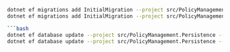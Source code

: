
```bash
dotnet ef migrations add InitialMigration --project src/PolicyManagement.Persistence --startup-project src/PolicyManagementApp.Api -c Tenant1DbContext -o Contexts/TenantsDbContexts/Migrations/Tenant1
dotnet ef migrations add InitialMigration --project src/PolicyManagement.Persistence --startup-project src/PolicyManagementApp.Api -c Tenant2DbContext -o Contexts/TenantsDbContexts/Migrations/Tenant2

```bash
dotnet ef database update --project src/PolicyManagement.Persistence --startup-project src/PolicyManagementApp.Api -c Tenant1DbContext
dotnet ef database update --project src/PolicyManagement.Persistence --startup-project src/PolicyManagementApp.Api -c Tenant2DbContext

```
